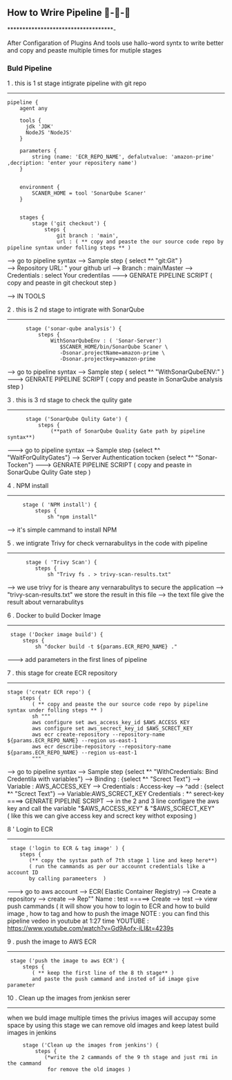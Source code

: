 ## How to Wrire Pipeline 🔁-🔁-🔁
***********************************-

After Configaration of Plugins And tools  use hallo-word syntx to write better
and copy and peaste multiple times for mutiple stages 

### Buld Pipeline
1 . this is 1 st stage intigrate pipeline with git repo
___________________________________________________

    pipeline {
        agent any

        tools {
          jdk 'JDK'
          NodeJS 'NodeJS'
        }

        parameters {
            string (name: 'ECR_REPO_NAME', defalutvalue: 'amazon-prime' ,decription: 'enter your repositery name')
        }
         

        environment {
            SCANER_HOME = tool 'SonarQube Scaner'
        }
        
        
        stages {
            stage ('git checkout') {
                steps {
                    git branch : 'main',
                    url : ( ** copy and peaste the our source code repo by pipeline syntax under folling steps ** )
                               
--> go to pipeline syntax --> Sample step { select *^ "git:Git" }<br>
--> Repository URL: " your github url --> Branch : main/Master
--> Credentials : select Your credentilas 
    ---> GENRATE PIPELINE SCRIPT 
    ( copy and peaste in git checkout step )

--> IN TOOLS     

2 . this is 2 nd stage to intigrate with SonarQube 
______________________________________________________

          stage ('sonar-qube analysis') {
              steps {
                  WithSonarQubeEnv : ( 'Sonar-Server')
                     $SCANER_HOME/bin/SonarQube Scaner \
                     -Dsonar.projectName=amazon-prime \
                     -Dsonar.projectkey=amazon-prime
                  

--> go to pipeline syntax --> Sample step { select *^ "WithSonarQubeENV:" }
     ---> GENRATE PIPELINE SCRIPT 
        ( copy and peaste in SonarQube analysis step )

 3 . this is 3 rd stage to check the qulity gate 
 _____________________________________________________
       
          stage ('SonarQube Qulity Gate') {
              steps {
                  (**path of SonarQube Quality Gate path by pipeline syntax**)

---> go to pipeline syntax --> Sample step {select *^ "WaitForQulityGates"}
  --> Server Authentication tocken {select *^ "Sonar-Tocken"}
       ---> GENRATE PIPELINE SCRIPT 
        ( copy and peaste in SonarQube Qulity Gate step )   

 4 . NPM install 
 _________________

         stage ( 'NPM install') {
             steps {
                 sh "npm install"

--> it's simple cammand to install NPM              
                 
5 . we intigrate Trivy  for check vernarabulitys in the code with pipeline
______________________________________________________________________________
        
          stage ( 'Trivy Scan') {
             steps {
                 sh "Trivy fs . > trivy-scan-results.txt"

--> we use trivy for is theare any vernarabulitys to secure the application 
--> "trivy-scan-results.txt" we store the result in this file
--> the text file give the result about vernarabulitys

6 . Docker to build Docker Image 
_______________________________________

     stage ('Docker image build') {
         steps {
             sh "docker build -t ${params.ECR_REPO_NAME} ." 

---> add parameters in the first lines of pipeline   

7 . this stage for create ECR repository
__________________________________________

    stage ('creatr ECR repo') {
        steps {
            ( ** copy and peaste the our source code repo by pipeline syntax under folling steps ** )
            sh """
            aws configure set aws_access_key_id $AWS_ACCESS_KEY
            aws configure set aws_secrect_key_id $AWS_SCRECT_KEY
            aws ecr create-repository --repository-name ${params.ECR_REPO_NAME} --region us-east-1
            aws ecr describe-repository --repository-name ${params.ECR_REPO_NAME} --region us-east-1
            """

            
--> go to pipeline syntax --> Sample step {select *^ "WithCredentials: Bind Credentila with variables"} 
 --> Binding : {select *^ "Screct Text"} --> Variable : AWS_ACCESS_KEY 
 --> Credentials : Access-key --> ^add : {select *^ "Screct Text"}
  --> Variable:AWS_SCRECT_KEY  Credentials : *^ serect-key 
                 ====> GENRATE PIPELINE SCRIPT
 --> in the 2 and 3 line configare the aws key and call the variable "$AWS_ACCESS_KEY"  & "$AWS_SCRECT_KEY"  
  ( like this we can give access key and screct key withot exposing )
  
8 ' Login to ECR 
_____________________

     stage ('login to ECR & tag image' ) {
        steps {
           (** copy the systax path of 7th stage 1 line and keep here**)
           ( run the cammands as per our accounnt credentials like a account ID
           by calling parameeters  )
           


---> go to aws account -->  ECR( Elastic Container Registry) --> Create a repository 
 --> create --> Rep"" Name : test      =====> Create 
 --> test --> view push cammands ( it will show you how to login to ECR and how to build image ,
                                how to tag and how to push the image 
NOTE : you can find this pipeline vedeo in youtube at 1:27 time 
  YOUTUBE : https://www.youtube.com/watch?v=Gd9Aofx-iLI&t=4239s

  9 . push the image to AWS ECR 
  _______________________________
  
     stage ('push the image to aws ECR') {
         steps {
            ( ** keep the first line of the 8 th stage** )
            and paste the push cammand and insted of id image give parameter 


 10 . Clean up the images from jenkisn serer 
 _______________________________________________
  when we buld image multiple times the privius images will accupay some space
  by using this stage we can remove old images and keep latest build images in jenkins

         stage ('Clean up the images from jenkins') {
             steps {
                (*write the 2 cammands of the 9 th stage and just rmi in the cammand
                 for remove the old images )
 
            

        
                  
              
    
   
 
               


            
